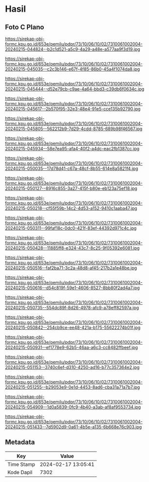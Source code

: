 # Hasil

## Foto C Plano

https://sirekap-obj-formc.kpu.go.id/653e/pemilu/pdpr/73/10/06/10/02/7310061002004-20240215-044824--b2c1d521-a5c9-4a29-a48e-a577aa9f3d19.jpg

https://sirekap-obj-formc.kpu.go.id/653e/pemilu/pdpr/73/10/06/10/02/7310061002004-20240215-045035--c2c3b146-e67f-4f85-86b0-45a4f1074da8.jpg

https://sirekap-obj-formc.kpu.go.id/653e/pemilu/pdpr/73/10/06/10/02/7310061002004-20240215-045444--d52e79cb-c9ae-4a64-bbd3-c39db6f0634c.jpg

https://sirekap-obj-formc.kpu.go.id/653e/pemilu/pdpr/73/10/06/10/02/7310061002004-20240215-045617--2b570f95-32e3-48e4-91e5-cce135b92790.jpg

https://sirekap-obj-formc.kpu.go.id/653e/pemilu/pdpr/73/10/06/10/02/7310061002004-20240215-045805--562212b9-7d29-4cdd-8785-689b98f46567.jpg

https://sirekap-obj-formc.kpu.go.id/653e/pemilu/pdpr/73/10/06/10/02/7310061002004-20240215-045934--58e7ea95-afa4-40f2-a4dc-eac2fb1387cc.jpg

https://sirekap-obj-formc.kpu.go.id/653e/pemilu/pdpr/73/10/06/10/02/7310061002004-20240215-050035--17d78d41-c67a-48cf-8b55-614e8a5821f4.jpg

https://sirekap-obj-formc.kpu.go.id/653e/pemilu/pdpr/73/10/06/10/02/7310061002004-20240215-050127--8916c855-3a27-415f-b80e-eb123a75ef18.jpg

https://sirekap-obj-formc.kpu.go.id/653e/pemilu/pdpr/73/10/06/10/02/7310061002004-20240215-050218--cf55f59b-14c2-4d53-a152-9410c1aaba47.jpg

https://sirekap-obj-formc.kpu.go.id/653e/pemilu/pdpr/73/10/06/10/02/7310061002004-20240215-050311--99faf18c-0dc0-421f-83ef-44392d971c4c.jpg

https://sirekap-obj-formc.kpu.go.id/653e/pemilu/pdpr/73/10/06/10/02/7310061002004-20240215-050428--11885ff8-e324-43c7-8c25-9f05392e6081.jpg

https://sirekap-obj-formc.kpu.go.id/653e/pemilu/pdpr/73/10/06/10/02/7310061002004-20240215-050516--faf2ba71-3c2a-48d8-af45-217b2a1e48be.jpg

https://sirekap-obj-formc.kpu.go.id/653e/pemilu/pdpr/73/10/06/10/02/7310061002004-20240215-050616--d54c819f-59e1-4606-8527-8bb80f2ad4a7.jpg

https://sirekap-obj-formc.kpu.go.id/653e/pemilu/pdpr/73/10/06/10/02/7310061002004-20240215-050735--554dc89f-8d26-4978-afc9-a78eff82597a.jpg

https://sirekap-obj-formc.kpu.go.id/653e/pemilu/pdpr/73/10/06/10/02/7310061002004-20240215-050842--254cb9ce-ee48-421a-b175-55622274b01f.jpg

https://sirekap-obj-formc.kpu.go.id/653e/pemilu/pdpr/73/10/06/10/02/7310061002004-20240215-050931--ef1778e9-62b5-46aa-a6c3-cc8482ffbeef.jpg

https://sirekap-obj-formc.kpu.go.id/653e/pemilu/pdpr/73/10/06/10/02/7310061002004-20240215-051153--3740c6ef-d310-4250-ad16-b77c357364e2.jpg

https://sirekap-obj-formc.kpu.go.id/653e/pemilu/pdpr/73/10/06/10/02/7310061002004-20240215-051255--b29053e9-0e1d-4453-8ad6-cba31a71a7b7.jpg

https://sirekap-obj-formc.kpu.go.id/653e/pemilu/pdpr/73/10/06/10/02/7310061002004-20240215-054909--1d0a5839-0fc9-4b40-a3ab-af8af9553734.jpg

https://sirekap-obj-formc.kpu.go.id/653e/pemilu/pdpr/73/10/06/10/02/7310061002004-20240215-051433--7d5902d9-0a61-4b5e-a135-6b668e76c903.jpg


## Metadata

| Key        | Value               |
| ---------- | ------------------- |
| Time Stamp | 2024-02-17 13:05:41 |
| Kode Dapil | 7302                |



